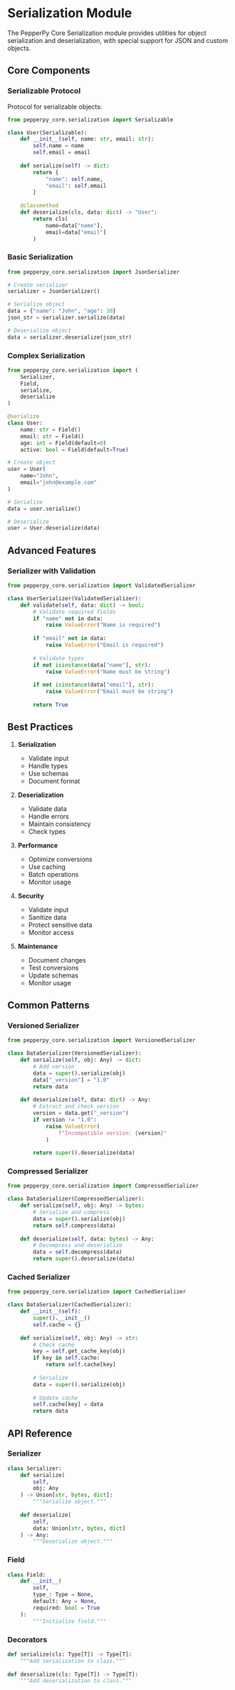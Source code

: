 # Serialization Module

The PepperPy Core Serialization module provides utilities for object serialization and deserialization, with special support for JSON and custom objects.

## Core Components

### Serializable Protocol

Protocol for serializable objects:

```python
from pepperpy_core.serialization import Serializable

class User(Serializable):
    def __init__(self, name: str, email: str):
        self.name = name
        self.email = email
    
    def serialize(self) -> dict:
        return {
            "name": self.name,
            "email": self.email
        }
    
    @classmethod
    def deserialize(cls, data: dict) -> "User":
        return cls(
            name=data["name"],
            email=data["email"]
        )
```

### Basic Serialization

```python
from pepperpy_core.serialization import JsonSerializer

# Create serializer
serializer = JsonSerializer()

# Serialize object
data = {"name": "John", "age": 30}
json_str = serializer.serialize(data)

# Deserialize object
data = serializer.deserialize(json_str)
```

### Complex Serialization

```python
from pepperpy_core.serialization import (
    Serializer,
    Field,
    serialize,
    deserialize
)

@serialize
class User:
    name: str = Field()
    email: str = Field()
    age: int = Field(default=0)
    active: bool = Field(default=True)

# Create object
user = User(
    name="John",
    email="john@example.com"
)

# Serialize
data = user.serialize()

# Deserialize
user = User.deserialize(data)
```

## Advanced Features

### Serializer with Validation

```python
from pepperpy_core.serialization import ValidatedSerializer

class UserSerializer(ValidatedSerializer):
    def validate(self, data: dict) -> bool:
        # Validate required fields
        if "name" not in data:
            raise ValueError("Name is required")
        
        if "email" not in data:
            raise ValueError("Email is required")
        
        # Validate types
        if not isinstance(data["name"], str):
            raise ValueError("Name must be string")
        
        if not isinstance(data["email"], str):
            raise ValueError("Email must be string")
        
        return True
```

## Best Practices

1. **Serialization**
   - Validate input
   - Handle types
   - Use schemas
   - Document format

2. **Deserialization**
   - Validate data
   - Handle errors
   - Maintain consistency
   - Check types

3. **Performance**
   - Optimize conversions
   - Use caching
   - Batch operations
   - Monitor usage

4. **Security**
   - Validate input
   - Sanitize data
   - Protect sensitive data
   - Monitor access

5. **Maintenance**
   - Document changes
   - Test conversions
   - Update schemas
   - Monitor usage

## Common Patterns

### Versioned Serializer

```python
from pepperpy_core.serialization import VersionedSerializer

class DataSerializer(VersionedSerializer):
    def serialize(self, obj: Any) -> dict:
        # Add version
        data = super().serialize(obj)
        data["_version"] = "1.0"
        return data
    
    def deserialize(self, data: dict) -> Any:
        # Extract and check version
        version = data.get("_version")
        if version != "1.0":
            raise ValueError(
                f"Incompatible version: {version}"
            )
        
        return super().deserialize(data)
```

### Compressed Serializer

```python
from pepperpy_core.serialization import CompressedSerializer

class DataSerializer(CompressedSerializer):
    def serialize(self, obj: Any) -> bytes:
        # Serialize and compress
        data = super().serialize(obj)
        return self.compress(data)
    
    def deserialize(self, data: bytes) -> Any:
        # Decompress and deserialize
        data = self.decompress(data)
        return super().deserialize(data)
```

### Cached Serializer

```python
from pepperpy_core.serialization import CachedSerializer

class DataSerializer(CachedSerializer):
    def __init__(self):
        super().__init__()
        self.cache = {}
    
    def serialize(self, obj: Any) -> str:
        # Check cache
        key = self.get_cache_key(obj)
        if key in self.cache:
            return self.cache[key]
        
        # Serialize
        data = super().serialize(obj)
        
        # Update cache
        self.cache[key] = data
        return data
```

## API Reference

### Serializer

```python
class Serializer:
    def serialize(
        self,
        obj: Any
    ) -> Union[str, bytes, dict]:
        """Serialize object."""
        
    def deserialize(
        self,
        data: Union[str, bytes, dict]
    ) -> Any:
        """Deserialize object."""
```

### Field

```python
class Field:
    def __init__(
        self,
        type_: Type = None,
        default: Any = None,
        required: bool = True
    ):
        """Initialize field."""
```

### Decorators

```python
def serialize(cls: Type[T]) -> Type[T]:
    """Add serialization to class."""
    
def deserialize(cls: Type[T]) -> Type[T]:
    """Add deserialization to class."""
``` 